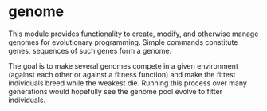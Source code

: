 genome
======
This module provides functionality to create, modify, and otherwise
manage genomes for evolutionary programming.
Simple commands constitute genes, sequences of such genes form a
genome.

The goal is to make several genomes compete in a given environment
(against each other or against a fitness function) and make the
fittest individuals breed while the weakest die. Running this process
over many generations would hopefully see the genome pool evolve to
fitter individuals.